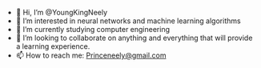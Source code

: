 - 👋 Hi, I’m @YoungKingNeely
- 👀 I’m interested in neural networks and machine learning algorithms
- 🌱 I’m currently studying computer engineering
- 💞️ I’m looking to collaborate on anything and everything that will provide a learning experience.
- 📫 How to reach me: Princeneely@gmail.com

<!---
YoungKingNeely/YoungKingNeely is a ✨ special ✨ repository because its `README.md` (this file) appears on your GitHub profile.
You can click the Preview link to take a look at your changes.
--->
